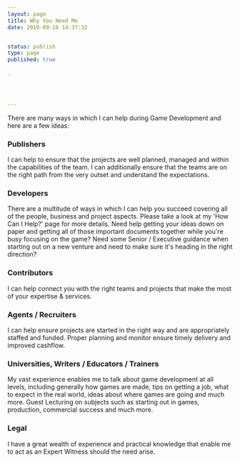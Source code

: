 ```yaml
---
layout: page
title: Why You Need Me
date: 2010-09-16 14:37:32


status: publish
type: page
published: true

_




---
```

There are many ways in which I can help during Game Development and here
are a few
ideas:

### Publishers

I can help to ensure that the projects are well planned, managed and
within the capabilities of the team. I can additionally ensure that the
teams are on the right path from the very outset and understand the
expectations.

### Developers

There are a multitude of ways in which I can help you succeed covering
all of the people, business and project aspects. Please take a look at
my 'How Can I Help?' page for more details.
 Need help getting your ideas down on paper and getting all of those
important documents together while you're busy focusing on the game?
 Need some Senior / Executive guidance when starting out on a new
venture and need to make sure it's heading in the right direction?

### Contributors

I can help connect you with the right teams and projects that make the
most of your expertise & services.

### Agents / Recruiters

I can help ensure projects are started in the right way and are
appropriately staffed and funded. Proper planning and monitor ensure
timely delivery and improved cashflow.

### Universities, Writers / Educators / Trainers

My vast experience enables me to talk about game development at all
levels, including generally how games are made, tips on getting a job,
what to expect in the real world, ideas about where games are going and
much more.
 Guest Lecturing on subjects such as starting out in games, production,
commercial success and much more.

### Legal

I have a great wealth of experience and practical knowledge that enable
me to act as an Expert Witness should the need arise.
